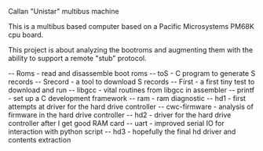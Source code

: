 Callan "Unistar" multibus machine

This is a multibus based computer based on a
Pacific Microsystems PM68K cpu board.

This project is about analyzing the bootroms and
augmenting them with the ability to support a
remote "stub" protocol.

-- Roms - read and disassemble boot roms
-- toS - C program to generate S records
-- Srecord - a tool to download S records
-- First - a first tiny test to download and run
-- libgcc - vital routines from libgcc in assembler
-- printf - set up a C development framework
-- ram - ram diagnostic
-- hd1 - first attempts at driver for the hard drive controller
-- cwc-firmware - analysis of firmware in the hard drive controller
-- hd2 - driver for the hard drive controller after I get good RAM card
-- uart - improved serial IO for interaction with python script
-- hd3 - hopefully the final hd driver and contents extraction

